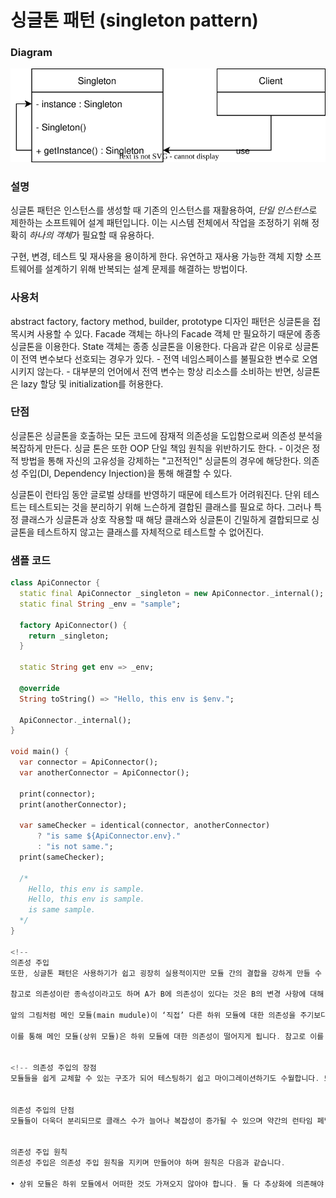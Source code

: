 # 싱글톤 패턴 (singleton pattern)

### Diagram
![Singleton](https://raw.githubusercontent.com/biso-study/cs-note-for-interview/main/CHAPTER%201/file/singleton.svg)

### 설명
싱글톤 패턴은 인스턴스를 생성할 때 기존의 인스턴스를 재활용하여, *단일 인스턴스*로 제한하는 소프트웨어 설계 패턴입니다. 이는 시스템 전체에서 작업을 조정하기 위해 정확히 *하나의 객체*가 필요할 때 유용하다.

구현, 변경, 테스트 및 재사용을 용이하게 한다.
유연하고 재사용 가능한 객체 지향 소프트웨어를 설계하기 위해 반복되는 설계 문제를 해결하는 방법이다.

### 사용처
abstract factory, factory method, builder, prototype 디자인 패턴은 싱글톤을 접목시켜 사용할 수 있다.
Facade 객체는 하나의 Facade 객체 만 필요하기 때문에 종종 싱글톤을 이용한다.
State 객체는 종종 싱글톤을 이용한다.
다음과 같은 이유로 싱글톤이 전역 변수보다 선호되는 경우가 있다.
    - 전역 네임스페이스를 불필요한 변수로 오염시키지 않는다.
    - 대부분의 언어에서 전역 변수는 항상 리소스를 소비하는 반면, 싱글톤은 lazy 할당 및 initialization를 허용한다.

### 단점
싱글톤은 싱글톤을 호출하는 모든 코드에 잠재적 의존성을 도입함으로써 의존성 분석을 복잡하게 만든다.
싱글 톤은 또한 OOP 단일 책임 원칙을 위반하기도 한다.
    - 이것은 정적 방법을 통해 자신의 고유성을 강제하는 "고전적인" 싱글톤의 경우에 해당한다. 의존성 주입(DI, Dependency Injection)을 통해 해결할 수 있다.

싱글톤이 런타임 동안 글로벌 상태를 반영하기 때문에 테스트가 어려워진다. 단위 테스트는 테스트되는 것을 분리하기 위해 느슨하게 결합된 클래스를 필요로 하다. 그러나 특정 클래스가 싱글톤과 상호 작용할 때 해당 클래스와 싱글톤이 긴밀하게 결합되므로 싱글톤을 테스트하지 않고는 클래스를 자체적으로 테스트할 수 없어진다.

### 샘플  코드
```dart
class ApiConnector {
  static final ApiConnector _singleton = new ApiConnector._internal();
  static final String _env = "sample";

  factory ApiConnector() {
    return _singleton;
  }

  static String get env => _env;
 
  @override
  String toString() => "Hello, this env is $env.";

  ApiConnector._internal();
}

void main() {
  var connector = ApiConnector();
  var anotherConnector = ApiConnector();
  
  print(connector);
  print(anotherConnector);

  var sameChecker = identical(connector, anotherConnector)
      ? "is same ${ApiConnector.env}."
      : "is not same.";
  print(sameChecker);

  /*
    Hello, this env is sample.
    Hello, this env is sample.
    is same sample.
  */
}

<!-- 
의존성 주입
또한, 싱글톤 패턴은 사용하기가 쉽고 굉장히 실용적이지만 모듈 간의 결합을 강하게 만들 수 있다는 단점이 있습니다. 이때 의존성 주입(DI, Dependency Injection)을 통해 모듈 간의 결합을 조금 더 느슨하게 만들어 해결할 수 있습니다.

참고로 의존성이란 종속성이라고도 하며 A가 B에 의존성이 있다는 것은 B의 변경 사항에 대해 A 또한 변해야 된다는 것을 의미합니다.

앞의 그림처럼 메인 모듈(main mudule)이 ‘직접’ 다른 하위 모듈에 대한 의존성을 주기보다는 중간에 의존성 주입자(dependency injector)가 이 부분을 가로채 메인 모듈이 ‘간접’적으로 의존성을 주입하는 방식입니다.

이를 통해 메인 모듈(상위 모듈)은 하위 모듈에 대한 의존성이 떨어지게 됩니다. 참고로 이를 ‘디커플링이 된다’고도 합니다. -->

 
<!-- 의존성 주입의 장점
모듈들을 쉽게 교체할 수 있는 구조가 되어 테스팅하기 쉽고 마이그레이션하기도 수월합니다. 또한, 구현할 때 추상화 레이어를 넣고 이를 기반으로 구현체를 넣어 주기 때문에 애플리케이션 의존성 방향이 일관되고, 애플리케이션을 쉽게 추론할 수 있으며, 모듈 간의 관계들이 조금 더 명확해집니다.

 
의존성 주입의 단점
모듈들이 더욱더 분리되므로 클래스 수가 늘어나 복잡성이 증가될 수 있으며 약간의 런타임 페널티가 생기기도 합니다.

 
의존성 주입 원칙
의존성 주입은 의존성 주입 원칙을 지키며 만들어야 하며 원칙은 다음과 같습니다.

• 상위 모듈은 하위 모듈에서 어떠한 것도 가져오지 않아야 합니다. 둘 다 추상화에 의존해야 하며, 이때 추상화는 세부 사항에 의존하지 말아야 합니다. -->